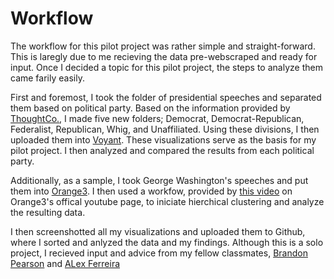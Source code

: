 # Workflow

The workflow for this pilot project was rather simple and straight-forward. This is laregly due to me recieving the data pre-webscraped and ready for input. Once I decided a topic for this pilot project, the steps to analyze them came farily easily.

First and foremost, I took the folder of presidential speeches and separated them based on political party. Based on the information provided by [ThoughtCo.](https://www.thoughtco.com/presidents-and-vice-presidents-chart-4051729), I made five new folders; Democrat, Democrat-Republican, Federalist, Republican, Whig, and  Unaffiliated. Using these divisions, I then uploaded them into [Voyant]( https://voyant-tools.org/). These visualizations serve as the basis for my pilot project. I then analyzed and compared the results from each political party.

Additionally, as a sample, I took George Washington's speeches and put them into [Orange3](https://orange.biolab.si/). I then used a workfow, provided by [this video](https://www.youtube.com/watch?v=dJ5z2SRwzgs&list=PLmNPvQr9Tf-ZSDLwOzxpvY-HrE0yv-8Fy&index=5) on Orange3's offical youtube page, to iniciate hierchical clustering and analyze the resulting data.


I then screenshotted all my visualizations and uploaded them to Github, where I sorted and anlyzed the data and my findings. Although this is a solo project, I recieved input and advice from my fellow classmates, [Brandon Pearson](mailto:bpearson1@mail.usf.edu) and [ALex Ferreira](mailto:aferreira2@mail.usf.edu)


